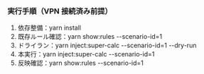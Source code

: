 ### 実行手順（VPN 接続済み前提）

1. 依存整備：yarn install
2. 既存ルール確認：yarn show:rules --scenario-id=1
3. ドライラン：yarn inject:super-calc --scenario-id=1 --dry-run
4. 本実行：yarn inject:super-calc --scenario-id=1
5. 反映確認：yarn show:rules --scenario-id=1
